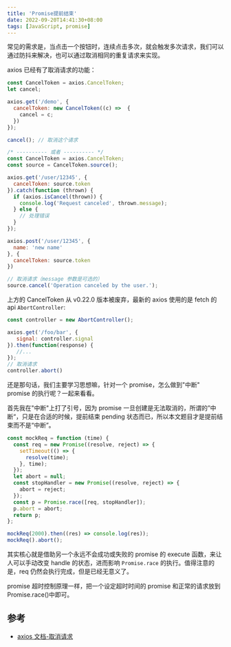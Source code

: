 ```yaml
---
title: 'Promise提前结束'
date: 2022-09-20T14:41:30+08:00
tags: [JavaScript, promise]
---
```


常见的需求是，当点击一个按钮时，连续点击多次，就会触发多次请求，我们可以通过防抖来解决，也可以通过取消相同的重复请求来实现。

axios 已经有了取消请求的功能：

```JavaScript
const CancelToken = axios.CancelToken;
let cancel;

axios.get('/demo', {
  cancelToken: new CancelToken((c) =>  {
    cancel = c;
  })
});

cancel(); // 取消这个请求

/* ---------- 或者 ---------- */
const CancelToken = axios.CancelToken;
const source = CancelToken.source();

axios.get('/user/12345', {
  cancelToken: source.token
}).catch(function (thrown) {
  if (axios.isCancel(thrown)) {
    console.log('Request canceled', thrown.message);
  } else {
    // 处理错误
  }
});

axios.post('/user/12345', {
  name: 'new name'
}, {
  cancelToken: source.token
})

// 取消请求（message 参数是可选的）
source.cancel('Operation canceled by the user.');
```

上方的 CancelToken 从 v0.22.0 版本被废弃，最新的 axios 使用的是 fetch 的 api `AbortController`:

```JavaScript
const controller = new AbortController();

axios.get('/foo/bar', {
   signal: controller.signal
}).then(function(response) {
   //...
});
// 取消请求
controller.abort()
```

还是那句话，我们主要学习思想嘛，针对一个 promise，怎么做到"中断" promise 的执行呢？一起来看看。

首先我在"中断"上打了引号，因为 promise 一旦创建是无法取消的，所谓的”中断“，只是在合适的时候，提前结束 pending 状态而已，所以本文题目才是提前结束而不是“中断”。

```JavaScript
const mockReq = function (time) {
  const req = new Promise((resolve, reject) => {
    setTimeout(() => {
      resolve(time);
    }, time);
  });
  let abort = null;
  const stopHandler = new Promise((resolve, reject) => {
    abort = reject;
  });
  const p = Promise.race([req, stopHandler]);
  p.abort = abort;
  return p;
};

mockReq(2000).then((res) => console.log(res));
mockReq().abort();
```

其实核心就是借助另一个永远不会成功或失败的 promise 的 execute 函数，来让人可以手动改变 handle 的状态，进而影响 `Promise.race` 的执行。值得注意的是，req 仍然会执行完成，但是已经无意义了。

promise 超时控制原理一样，把一个设定超时时间的 promise 和正常的请求放到 Promise.race()中即可。

## 参考

- [axios 文档-取消请求](https://www.axios-http.cn/docs/cancellation)
